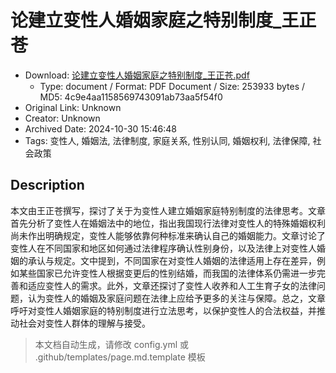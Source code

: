 # 论建立变性人婚姻家庭之特别制度_王正苍

- Download: [论建立变性人婚姻家庭之特别制度_王正苍.pdf](论建立变性人婚姻家庭之特别制度_王正苍.pdf)
    - Type: document / Format: PDF Document / Size: 253933 bytes / MD5: 4c9e4aa1158569743091ab73aa5f54f0
- Original Link: Unknown
- Creator: Unknown
- Archived Date: 2024-10-30 15:46:48
- Tags: 变性人, 婚姻法, 法律制度, 家庭关系, 性别认同, 婚姻权利, 法律保障, 社会政策

## Description

本文由王正苍撰写，探讨了关于为变性人建立婚姻家庭特别制度的法律思考。文章首先分析了变性人在婚姻法中的地位，指出我国现行法律对变性人的特殊婚姻权利尚未作出明确规定，变性人能够依靠何种标准来确认自己的婚姻能力。文章讨论了变性人在不同国家和地区如何通过法律程序确认性别身份，以及法律上对变性人婚姻的承认与规定。文中提到，不同国家在对变性人婚姻的法律适用上存在差异，例如某些国家已允许变性人根据变更后的性别结婚，而我国的法律体系仍需进一步完善和适应变性人的需求。此外，文章还探讨了变性人收养和人工生育子女的法律问题，认为变性人的婚姻及家庭问题在法律上应给予更多的关注与保障。总之，文章呼吁对变性人婚姻家庭的特别制度进行立法思考，以保护变性人的合法权益，并推动社会对变性人群体的理解与接受。

> 本文档自动生成，请修改 config.yml 或 .github/templates/page.md.template 模板
